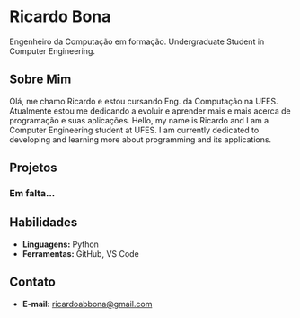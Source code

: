# Ricardo Bona
Engenheiro da Computação em formação.
Undergraduate Student in Computer Engineering.

## Sobre Mim
Olá, me chamo Ricardo e estou cursando Eng. da Computação na UFES. Atualmente estou me dedicando a evoluir e aprender mais e mais acerca de programação e suas aplicações. 
Hello, my name is Ricardo and I am a Computer Engineering student at UFES. I am currently dedicated to developing and learning more about programming and its applications.

## Projetos
### Em falta...

## Habilidades
* **Linguagens:** Python
* **Ferramentas:** GitHub, VS Code

## Contato
* **E-mail:** ricardoabbona@gmail.com

